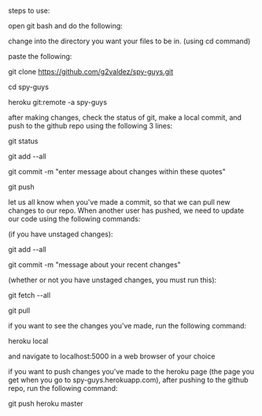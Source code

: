 steps to use:

open git bash and do the following:

change into the directory you want your files to be in. (using cd command)


paste the following:

git clone https://github.com/g2valdez/spy-guys.git

cd spy-guys

heroku git:remote -a spy-guys

after making changes, check the status of git, make a local commit, and push to the github repo using the following 3 lines:

git status

git add --all

git commit -m "enter message about changes within these quotes"

git push


let us all know when you've made a commit, so that we can pull new changes to our repo. When another user has pushed, we need to update our code using the following commands:


(if you have unstaged changes): 

git add --all

git commit -m "message about your recent changes"


(whether or not you have unstaged changes, you must run this):

git fetch --all

git pull


if you want to see the changes you've made, run the following command:

heroku local

and navigate to localhost:5000 in a web browser of your choice


if you want to push changes you've made to the heroku page (the page you get when you go to spy-guys.herokuapp.com),
 after pushing to the github repo, run the following command:

git push heroku master






